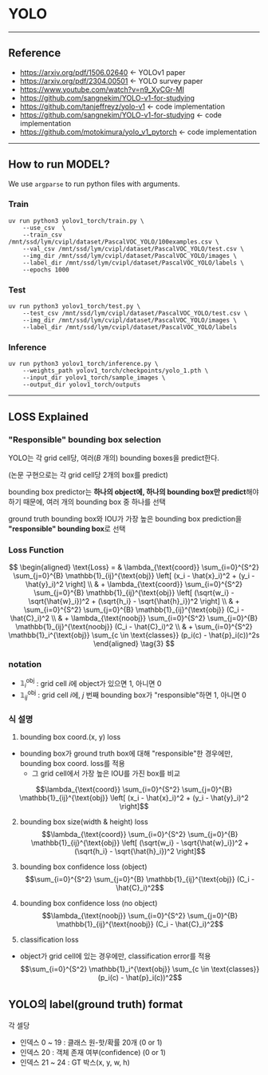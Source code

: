 # YOLO
---

## Reference
- https://arxiv.org/pdf/1506.02640   ← YOLOv1 paper
- https://arxiv.org/pdf/2304.00501   ← YOLO survey paper
- https://www.youtube.com/watch?v=n9_XyCGr-MI
- https://github.com/sangnekim/YOLO-v1-for-studying
- https://github.com/tanjeffreyz/yolo-v1   ← code implementation
- https://github.com/sangnekim/YOLO-v1-for-studying   ← code implementation
- https://github.com/motokimura/yolo_v1_pytorch   ← code implementation

---
## How to run MODEL?
We use `argparse` to run python files with arguments. 

### Train

```
uv run python3 yolov1_torch/train.py \
	--use_csv  \
	--train_csv /mnt/ssd/lym/cvipl/dataset/PascalVOC_YOLO/100examples.csv \
	--val_csv /mnt/ssd/lym/cvipl/dataset/PascalVOC_YOLO/test.csv \
	--img_dir /mnt/ssd/lym/cvipl/dataset/PascalVOC_YOLO/images \
	--label_dir /mnt/ssd/lym/cvipl/dataset/PascalVOC_YOLO/labels \
	--epochs 1000
```

### Test

```
uv run python3 yolov1_torch/test.py \
	--test_csv /mnt/ssd/lym/cvipl/dataset/PascalVOC_YOLO/test.csv \
	--img_dir /mnt/ssd/lym/cvipl/dataset/PascalVOC_YOLO/images \
	--label_dir /mnt/ssd/lym/cvipl/dataset/PascalVOC_YOLO/labels 
```

### Inference

```
uv run python3 yolov1_torch/inference.py \
    --weights_path yolov1_torch/checkpoints/yolo_1.pth \
    --input_dir yolov1_torch/sample_images \
    --output_dir yolov1_torch/outputs
```

---



## LOSS Explained

### **"Responsible" bounding box** selection
YOLO는 각 grid cell당, 여러($B$ 개의) bounding boxes을 predict한다. 

(논문 구현으로는 각 grid cell당 2개의 box를 predict)

bounding box predictor는 **하나의 object에, 하나의 bounding box만 predict**해야 하기 때문에, 여러 개의 bounding box 중 하나를 선택

ground truth bounding box와 IOU가 가장 높은 bounding box prediction을 **"responsible" bounding box**로 선택


### Loss Function
$$
\begin{aligned}
\text{Loss} = & \lambda_{\text{coord}} \sum_{i=0}^{S^2} \sum_{j=0}^{B} \mathbb{1}_{ij}^{\text{obj}} \left[ (x_i - \hat{x}_i)^2 + (y_i - \hat{y}_i)^2 \right] \\
& + \lambda_{\text{coord}} \sum_{i=0}^{S^2} \sum_{j=0}^{B} \mathbb{1}_{ij}^{\text{obj}} \left[ (\sqrt{w_i} - \sqrt{\hat{w}_i})^2 + (\sqrt{h_i} - \sqrt{\hat{h}_i})^2 \right] \\
& + \sum_{i=0}^{S^2} \sum_{j=0}^{B} \mathbb{1}_{ij}^{\text{obj}} (C_i - \hat{C}_i)^2 \\
& + \lambda_{\text{noobj}} \sum_{i=0}^{S^2} \sum_{j=0}^{B} \mathbb{1}_{ij}^{\text{noobj}} (C_i - \hat{C}_i)^2 \\
& + \sum_{i=0}^{S^2} \mathbb{1}_i^{\text{obj}} \sum_{c \in \text{classes}} (p_i(c) - \hat{p}_i(c))^2s
\end{aligned}
\tag{3}
$$

### notation
- $\mathbb{1}_{i}^{\text{obj}}$ : grid cell $i$에 object가 있으면 1, 아니면 0
- $\mathbb{1}_{ij}^{\text{obj}}$ : grid cell $i$에, $j$ 번째 bounding box가 "responsible"하면 1, 아니면 0

### 식 설명
1. bounding box coord.(x, y) loss
- bounding box가 ground truth box에 대해 "responsible"한 경우에만, bounding box coord. loss를 적용
	- 그 grid cell에서 가장 높은 IOU를 가진 box를 비교

$$\lambda_{\text{coord}} \sum_{i=0}^{S^2} \sum_{j=0}^{B} \mathbb{1}_{ij}^{\text{obj}} \left[ (x_i - \hat{x}_i)^2 + (y_i - \hat{y}_i)^2 \right]$$

2. bounding box size(width & height) loss
$$\lambda_{\text{coord}} \sum_{i=0}^{S^2} \sum_{j=0}^{B} \mathbb{1}_{ij}^{\text{obj}} \left[ (\sqrt{w_i} - \sqrt{\hat{w}_i})^2 + (\sqrt{h_i} - \sqrt{\hat{h}_i})^2 \right]$$

3. bounding box confidence loss (object)
$$\sum_{i=0}^{S^2} \sum_{j=0}^{B} \mathbb{1}_{ij}^{\text{obj}} (C_i - \hat{C}_i)^2$$

4. bounding box confidence loss (no object)
$$\lambda_{\text{noobj}} \sum_{i=0}^{S^2} \sum_{j=0}^{B} \mathbb{1}_{ij}^{\text{noobj}} (C_i - \hat{C}_i)^2$$

5. classification loss
- object가 grid cell에 있는 경우에만, classification error를 적용
$$\sum_{i=0}^{S^2} \mathbb{1}_i^{\text{obj}} \sum_{c \in \text{classes}} (p_i(c) - \hat{p}_i(c))^2$$



## YOLO의 label(ground truth) format
각 셀당
- 인덱스 0 ~ 19     : 클래스 원-핫/확률 20개 (0 or 1)
- 인덱스 20         : 객체 존재 여부(confidence) (0 or 1)
- 인덱스 21 ~ 24    : GT 박스(x, y, w, h)

